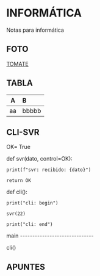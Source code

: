 # INFORMÁTICA
Notas para informática
## FOTO
[TOMATE](https://drive.google.com/file/d/1Jyy32F9d8CczdvKsBTJT6T-zo9TAfxd-/view)
## TABLA
|A|B|
|:-:|:-|
|aa|bbbbb|
## CLI-SVR
OK= True

def svr(dato, control=OK):

    print(f"svr: recibido: {dato}")
    
    return OK

def cli():

    print("cli: begin")
    
    svr(22)
    
    print("cli: end")

main ------------------------------

cli()
## APUNTES
